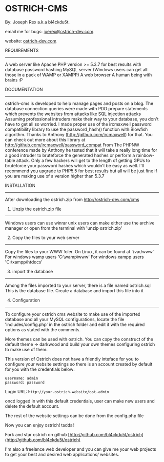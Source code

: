 # OSTRICH-CMS

By: Joseph Rex a.k.a bl4ckdu5t.

email me for bugs: [joerex@ostrich-dev.com](mailto:joerex@ostrich-dev.com).

website: [ostrich-dev.com](http://ostrich-dev.com).


REQUIREMENTS
____________________________________________________________________

A web server like Apache
PHP version >= 5.3.7 for best results with database password hashing
MySQL server
(Windows users can get all those in a pack of WAMP or XAMPP)
A web browser
A human being with brains :P


DOCUMENTATION
____________________________________________________________________

ostrich-cms is developed to help manage pages and posts on a blog.
The database connection queries were made with PDO prepare statements
which prevents the websites from attacks like SQL injection attacks
Assuming professional intruders make their way to your database,
you don't have to get all so worried. I made proper use of the
ircmaxwell password compatibility library to use the password_hash()
function with Blowfish algorithm. 
Thanks to Anthony (http://github.com/ircmaxwell) for that. You can
check out more about this library at 
http://github.com/ircmaxwell/password_compat
From The PHPNW conference made by Anthony he tested that it will
take a really long time for a good intruder to bruteforce the
generated hashes or perform a rainbow-table attack. Only a few
hackers will get to the length of getting GPUs to bruteforce your
password hashes which wouldn't be easy as well.
I'll recommend you upgrade to PHP5.5 for best results but all will
be just fine if you are making use of a version higher than 5.3.7

INSTALLATION
_______________________________________________________________

After downloading the ostrich.zip from http://ostrich-dev.com/cms
1. Unzip the ostrich.zip file 
-----------------------------
Windows users can use winrar
unix users can make either use the archive manager or open from the
terminal with 'unzip ostrich.zip'

2. Copy the files to your web server
---------------------------------------------------------------
Copy the files to your WWW foler.
On Linux, it can be found at '/var/www'
For windows wamp users 'C:\wamp\www'
For windows xampp users 'C:\xampp\htdocs'

3. import the database
---------------------------------------
Among the files imported to your server, there is a file named ostrich.sql
This is the database file. Create a database and import this file into it

4. Configuration
--------------------------------------------
To configure your ostrich cms website to make use of the imported database and all
your MySQL configurations, locate the file 'includes/config.php' in the ostrich
folder and edit it with the required options as stated with the comments.

More themes can be used with ostrich. You can copy the construct of the
default theme -> darkwood and build your own themes configuring ostrich to make use
of them.

This version of Ostrich does not have a friendly inteface for you to configure
your website settings so there is an account created by default for you with the
credentials below:

	username: admin
	password: password

Login URL: `http://your-ostrich-website/ost-admin`

oncd logged in with this default credentials, user can make new users and delete
the default account.

The rest of the website settings can be done from the config.php file

Now you can enjoy ostrich! tadda! 

Fork and star ostrich on github
[http://github.com/bl4ckdu5t/ostrich](http://github.com/bl4ckdu5t/ostrich)

I'm also a freelance web developer and you can give me your web projects to get
your best and desired web applications/ websites.
